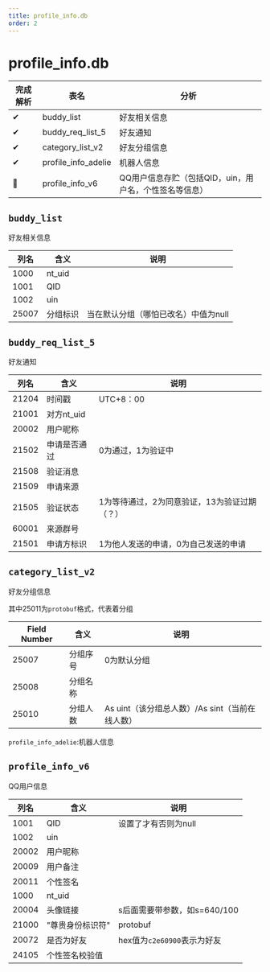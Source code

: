 ```yaml
---
title: profile_info.db
order: 2
---
```


# profile_info.db
| 完成解析     | 表名                | 分析                                                   |
| ------------ | ------------------- | ------------------------------------------------------ |
| ✔            | buddy_list          | 好友相关信息                                           |
| ✔            | buddy_req_list_5    | 好友通知                                               |
| ✔            | category_list_v2    | 好友分组信息                                           |
| ✔            | profile_info_adelie | 机器人信息                                             |
| 🤔            | profile_info_v6     | QQ用户信息存贮（包括QID，uin，用户名，个性签名等信息） |

## `buddy_list`
好友相关信息

| 列名  | 含义     | 说明                                 |
| ----- | -------- | ------------------------------------ |
| 1000  | nt_uid   |                                      |
| 1001  | QID      |                                      |
| 1002  | uin      |                                      |
| 25007 | 分组标识 | 当在默认分组（哪怕已改名）中值为null |

## `buddy_req_list_5`
好友通知

| 列名  | 含义         | 说明                                         |
| ----- | ------------ | -------------------------------------------- |
| 21204 | 时间戳       | UTC+8：00                                    |
| 21001 | 对方nt_uid   |                                              |
| 20002 | 用户昵称     |                                              |
| 21502 | 申请是否通过 | 0为通过，1为验证中                           |
| 21508 | 验证消息     |                                              |
| 21509 | 申请来源     |                                              |
| 21505 | 验证状态     | 1为等待通过，2为同意验证，13为验证过期（？） |
| 60001 | 来源群号     |                                              |
| 21501 | 申请方标识   | 1为他人发送的申请，0为自己发送的申请         |

## `category_list_v2`
好友分组信息

其中25011为`protobuf`格式，代表着分组

| **Field Number** | 含义     | 说明                                            |
| ---------------- | -------- | ----------------------------------------------- |
| 25007            | 分组序号 | 0为默认分组                                     |
| 25008            | 分组名称 |                                                 |
| 25010            | 分组人数 | As uint（该分组总人数）/As sint（当前在线人数） |

`profile_info_adelie`:机器人信息

## `profile_info_v6`
QQ用户信息

| 列名  | 含义             | 说明                         |
| ----- | ---------------- | ---------------------------- |
| 1001  | QID              | 设置了才有否则为null         |
| 1002  | uin              |                              |
| 20002 | 用户昵称         |                              |
| 20009 | 用户备注         |                              |
| 20011 | 个性签名         |                              |
| 1000  | nt_uid           |                              |
| 20004 | 头像链接         | s后面需要带参数，如s=640/100 |
| 21000 | "尊贵身份标识符" | protobuf                     |
| 20072 | 是否为好友       | hex值为`c2e60900`表示为好友  |
| 24105 | 个性签名校验值   |                              |


